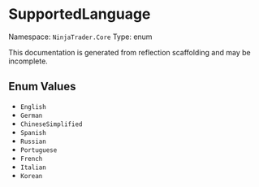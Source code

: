 # SupportedLanguage

Namespace: `NinjaTrader.Core`
Type: enum

This documentation is generated from reflection scaffolding and may be incomplete.

## Enum Values
- `English`
- `German`
- `ChineseSimplified`
- `Spanish`
- `Russian`
- `Portuguese`
- `French`
- `Italian`
- `Korean`
